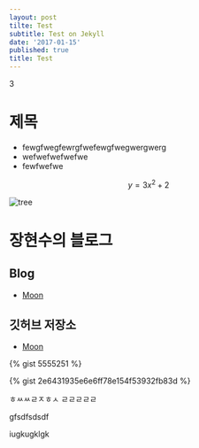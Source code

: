 ```yaml
---
layout: post
tilte: Test
subtitle: Test on Jekyll
date: '2017-01-15'
published: true
title: Test
---
```

3
# 제목
* fewgfwegfewrgfwefewgfwegwergwerg
* wefwefwefwefwe
* fewfwefwe

$$y=3x^2+2$$

![tree](https://vienna-wv.com/images/tree.jpg)



# 장현수의 블로그

## Blog

* [Moon](https://JMAXION.github.io/Moon)

## 깃허브 저장소

* [Moon](https://JMAXION.github.com/Moon)


{% gist 5555251 %}

{% gist 2e6431935e6e6ff78e154f53932fb83d %}


<script src="https://gist.github.com/dymaxionkim/2e6431935e6e6ff78e154f53932fb83d.js"></script>

ㅎㅆㅆㄹㅈㅎㅅ
ㄹㄹㄹㄹㄹ

gfsdfsdsdf

iugkugklgk
